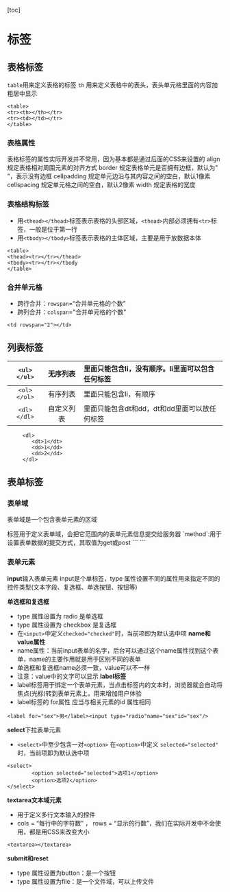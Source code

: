 [toc]
# 标签
## 表格标签
`table`用来定义表格的标签
`th` 用来定义表格中的表头，表头单元格里面的内容加粗居中显示
```
<table>
<tr><th></th></tr>
<tr><td></td></tr>
</table>
```
### 表格属性
表格标签的属性实际开发并不常用，因为基本都是通过后面的CSS来设置的
align	规定表格相对周围元素的对齐方式
border	规定表格单元是否拥有边框，默认为" "，表示没有边框
cellpadding     规定单元边沿与其内容之间的空白，默认1像素
cellspacing	规定单元格之间的空白，默认2像素
width	规定表格的宽度
### 表格结构标签
- 用`<thead></thead>`标签表示表格的头部区域，`<thead>`内部必须拥有`<tr>`标签，一般是位于第一行
- 用`<tbody></tbody>`标签表示表格的主体区域，主要是用于放数据本体
```
<table>
<thead><tr></tr></thead> 
<tbody><tr></tr></tbody
</table>
```
### 合并单元格
- 跨行合并：`rowspan`=“合并单元格的个数”
- 跨列合并：`colspan`="合并单元格的个数"
```
<td rowspan="2"></td>
```
## 列表标签
|`<ul></ul>`|无序列表|里面只能包含li，没有顺序。li里面可以包含任何标签|
|:---:| :--: |:-----|
|`<ol></ol>`|有序列表 |里面只能包含li，有顺序|
|`<dl></dl>`|自定义列表 | 里面只能包含dt和dd，dt和dd里面可以放任何标签 |
```
     <dl>
        <dt>1</dt>
        <dd>1</dd>
        <dd>2</dd>
     </dl>
```
## 表单标签
### 表单域
表单域是一个包含表单元素的区域
<form></from>标签用于定义表单域，会把它范围内的表单元素信息提交给服务器
`method`:用于设置表单数据的提交方式，其取值为get或post
```
<form action="url地址" method="提交方式"name="表单域的名称"></from>
```

### 表单元素
**input**输入表单元素
input是个单标签，type 属性设置不同的属性用来指定不同的控件类型(文本字段、复选框、单选按钮、按钮等)

**单选框和复选框**
- type 属性设置为 radio 是单选框
- type 属性设置为 checkbox 是复选框
- 在`<input>`中定义`checked="checked"`时，当前项即为默认选中项
**name和value属性**
- name属性：当前input表单的名字，后台可以通过这个name属性找到这个表单，name的主要作用就是用于区别不同的表单
- 单选框和复选框name必须一致，value可以不一样
- 注意：value中的文字可以显示
**label标签**
- label标签用于绑定一个表单元素，当点击<label>标签内的文本时，浏览器就会自动将焦点(光标)转到表单元素上，用来增加用户体验
- label标签的 for属性 应当与相关元素的id 属性相同
```
<label for="sex">男</label><input type="radio"name="sex"id="sex"/>
```
**select**下拉表单元素
- `<select>`中至少包含一对`<option>`
在`<option>`中定义 `selected="selected"` 时，当前项即为默认选中项
```
<select>
        <option selected="selected">选项1</option>
        <option>选项2</option>
</select>
```
**textarea文本域元素**
- 用于定义多行文本输入的控件
- cols = “每行中的字符数” ， rows = “显示的行数”，我们在实际开发中不会使用，都是用CSS来改变大小
```
<textarea></textarea>
```
**submit和reset**
- type 属性设置为button：是一个按钮
- type 属性设置为file：是一个文件域，可以上传文件